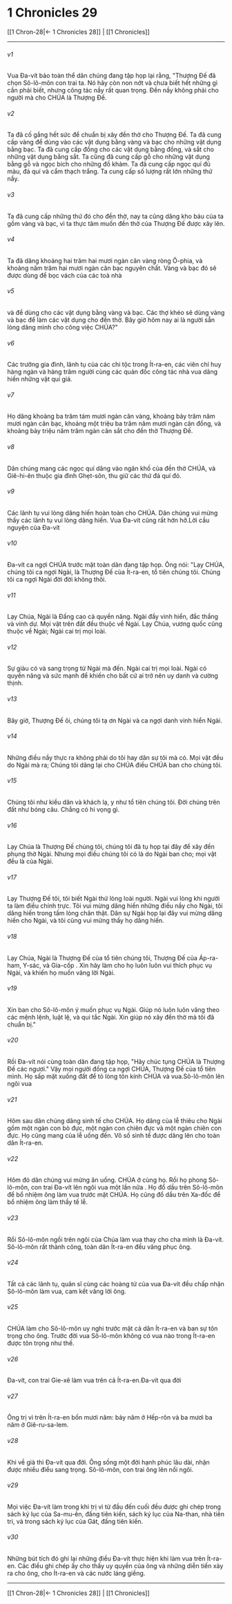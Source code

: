 # 1 Chronicles 29

[[1 Chron-28|← 1 Chronicles 28]] | [[1 Chronicles]]
***



###### v1 
Vua Đa-vít bảo toàn thể dân chúng đang tập họp lại rằng, "Thượng Đế đã chọn Sô-lô-môn con trai ta. Nó hãy còn non nớt và chưa biết hết những gì cần phải biết, nhưng công tác nầy rất quan trọng. Đền nầy không phải cho người mà cho CHÚA là Thượng Đế. 

###### v2 
Ta đã cố gắng hết sức để chuẩn bị xây đền thờ cho Thượng Đế. Ta đã cung cấp vàng để dùng vào các vật dụng bằng vàng và bạc cho những vật dụng bằng bạc. Ta đã cung cấp đồng cho các vật dụng bằng đồng, và sắt cho những vật dụng bằng sắt. Ta cũng đã cung cấp gỗ cho những vật dụng bằng gỗ và ngọc bích cho những đồ khảm. Ta đã cung cấp ngọc quí đủ màu, đá quí và cẩm thạch trắng. Ta cung cấp số lượng rất lớn những thứ nầy. 

###### v3 
Ta đã cung cấp những thứ đó cho đền thờ, nay ta cũng dâng kho báu của ta gồm vàng và bạc, vì ta thực tâm muốn đền thờ của Thượng Đế được xây lên. 

###### v4 
Ta đã dâng khoảng hai trăm hai mươi ngàn cân vàng ròng Ô-phia, và khoảng năm trăm hai mươi ngàn cân bạc nguyên chất. Vàng và bạc đó sẽ được dùng để bọc vách của các toà nhà 

###### v5 
và để dùng cho các vật dụng bằng vàng và bạc. Các thợ khéo sẽ dùng vàng và bạc để làm các vật dụng cho đền thờ. Bây giờ hôm nay ai là người sẵn lòng dâng mình cho công việc CHÚA?" 

###### v6 
Các trưởng gia đình, lãnh tụ của các chi tộc trong Ít-ra-en, các viên chỉ huy hàng ngàn và hàng trăm người cùng các quản đốc công tác nhà vua dâng hiến những vật quí giá. 

###### v7 
Họ dâng khoảng ba trăm tám mươi ngàn cân vàng, khoảng bảy trăm năm mươi ngàn cân bạc, khoảng một triệu ba trăm năm mươi ngàn cân đồng, và khoảng bảy triệu năm trăm ngàn cân sắt cho đền thờ Thượng Đế. 

###### v8 
Dân chúng mang các ngọc quí dâng vào ngân khố của đền thờ CHÚA, và Giê-hi-ên thuộc gia đình Ghẹt-sôn, thu giữ các thứ đá quí đó. 

###### v9 
Các lãnh tụ vui lòng dâng hiến hoàn toàn cho CHÚA. Dân chúng vui mừng thấy các lãnh tụ vui lòng dâng hiến. Vua Đa-vít cũng rất hớn hở.Lời cầu nguyện của Đa-vít 

###### v10 
Đa-vít ca ngợi CHÚA trước mặt toàn dân đang tập họp. Ông nói: "Lạy CHÚA, chúng tôi ca ngợi Ngài, là Thượng Đế của Ít-ra-en, tổ tiên chúng tôi. Chúng tôi ca ngợi Ngài đời đời không thôi. 

###### v11 
Lạy Chúa, Ngài là Đấng cao cả quyền năng. Ngài đầy vinh hiển, đắc thắng và vinh dự. Mọi vật trên đất đều thuộc về Ngài. Lạy Chúa, vương quốc cũng thuộc về Ngài; Ngài cai trị mọi loài. 

###### v12 
Sự giàu có và sang trọng từ Ngài mà đến. Ngài cai trị mọi loài. Ngài có quyền năng và sức mạnh để khiến cho bất cứ ai trở nên uy danh và cường thịnh. 

###### v13 
Bây giờ, Thượng Đế ôi, chúng tôi tạ ơn Ngài và ca ngợi danh vinh hiển Ngài. 

###### v14 
Những điều nầy thực ra không phải do tôi hay dân sự tôi mà có. Mọi vật đều do Ngài mà ra; Chúng tôi dâng lại cho CHÚA điều CHÚA ban cho chúng tôi. 

###### v15 
Chúng tôi như kiều dân và khách lạ, y như tổ tiên chúng tôi. Đời chúng trên đất như bóng câu. Chẳng có hi vọng gì. 

###### v16 
Lạy Chúa là Thượng Đế chúng tôi, chúng tôi đã tụ họp tại đây để xây đền phụng thờ Ngài. Nhưng mọi điều chúng tôi có là do Ngài ban cho; mọi vật đều là của Ngài. 

###### v17 
Lạy Thượng Đế tôi, tôi biết Ngài thử lòng loài người. Ngài vui lòng khi người ta làm điều chính trực. Tôi vui mừng dâng hiến những điều nầy cho Ngài, tôi dâng hiến trong tấm lòng chân thật. Dân sự Ngài họp lại đây vui mừng dâng hiến cho Ngài, và tôi cũng vui mừng thấy họ dâng hiến. 

###### v18 
Lạy Chúa, Ngài là Thượng Đế của tổ tiên chúng tôi, Thượng Đế của Áp-ra-ham, Y-sác, và Gia-cốp . Xin hãy làm cho họ luôn luôn vui thích phục vụ Ngài, và khiến họ muốn vâng lời Ngài. 

###### v19 
Xin ban cho Sô-lô-môn ý muốn phục vụ Ngài. Giúp nó luôn luôn vâng theo các mệnh lệnh, luật lệ, và qui tắc Ngài. Xin giúp nó xây đền thờ mà tôi đã chuẩn bị." 

###### v20 
Rồi Đa-vít nói cùng toàn dân đang tập họp, "Hãy chúc tụng CHÚA là Thượng Đế các ngươi." Vậy mọi người đồng ca ngợi CHÚA, Thượng Đế của tổ tiên mình. Họ sấp mặt xuống đất để tỏ lòng tôn kính CHÚA và vua.Sô-lô-môn lên ngôi vua 

###### v21 
Hôm sau dân chúng dâng sinh tế cho CHÚA. Họ dâng của lễ thiêu cho Ngài gồm một ngàn con bò đực, một ngàn con chiên đực và một ngàn chiên con đực. Họ cũng mang của lễ uống đến. Vô số sinh tế được dâng lên cho toàn dân Ít-ra-en. 

###### v22 
Hôm đó dân chúng vui mừng ăn uống. CHÚA ở cùng họ. Rồi họ phong Sô-lô-môn, con trai Đa-vít lên ngôi vua một lần nữa . Họ đổ dầu trên Sô-lô-môn để bổ nhiệm ông làm vua trước mặt CHÚA. Họ cũng đổ dầu trên Xa-đốc để bổ nhiệm ông làm thầy tế lễ. 

###### v23 
Rồi Sô-lô-môn ngồi trên ngôi của Chúa làm vua thay cho cha mình là Đa-vít. Sô-lô-môn rất thành công, toàn dân Ít-ra-en đều vâng phục ông. 

###### v24 
Tất cả các lãnh tụ, quân sĩ cùng các hoàng tử của vua Đa-vít đều chấp nhận Sô-lô-môn làm vua, cam kết vâng lời ông. 

###### v25 
CHÚA làm cho Sô-lô-môn uy nghi trước mặt cả dân Ít-ra-en và ban sự tôn trọng cho ông. Trước đời vua Sô-lô-môn không có vua nào trong Ít-ra-en được tôn trọng như thế. 

###### v26 
Đa-vít, con trai Gie-xê làm vua trên cả Ít-ra-en.Đa-vít qua đời 

###### v27 
Ông trị vì trên Ít-ra-en bốn mươi năm: bảy năm ở Hếp-rôn và ba mươi ba năm ở Giê-ru-sa-lem. 

###### v28 
Khi về già thì Đa-vít qua đời. Ông sống một đời hạnh phúc lâu dài, nhận được nhiều điều sang trọng. Sô-lô-môn, con trai ông lên nối ngôi. 

###### v29 
Mọi việc Đa-vít làm trong khi trị vì từ đầu đến cuối đều được ghi chép trong sách ký lục của Sa-mu-ên, đấng tiên kiến, sách ký lục của Na-than, nhà tiên tri, và trong sách ký lục của Gát, đấng tiên kiến. 

###### v30 
Những bút tích đó ghi lại những điều Đa-vít thực hiện khi làm vua trên Ít-ra-en. Các điều ghi chép ấy cho thấy uy quyền của ông và những diễn tiến xảy ra cho ông, cho Ít-ra-en và các nước láng giềng.

***
[[1 Chron-28|← 1 Chronicles 28]] | [[1 Chronicles]]
